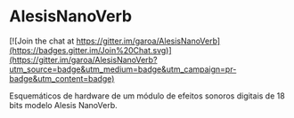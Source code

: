 AlesisNanoVerb
==============

[![Join the chat at https://gitter.im/garoa/AlesisNanoVerb](https://badges.gitter.im/Join%20Chat.svg)](https://gitter.im/garoa/AlesisNanoVerb?utm_source=badge&utm_medium=badge&utm_campaign=pr-badge&utm_content=badge)

Esquemáticos de hardware de um módulo de efeitos sonoros digitais de 18 bits modelo Alesis NanoVerb.
